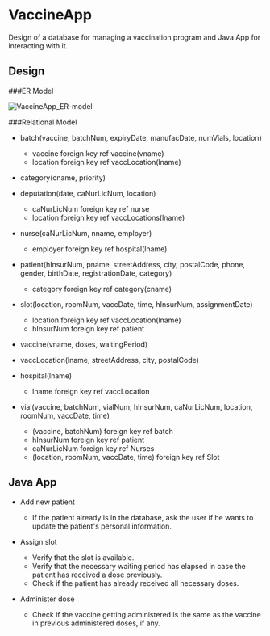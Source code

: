 # VaccineApp
Design of a database for managing a vaccination program and Java App for interacting with it.

## Design


###ER Model

![VaccineApp_ER-model](https://user-images.githubusercontent.com/59484319/113484930-3ede3300-94ab-11eb-8209-5b7adc4c6c8d.jpg)


###Relational Model

* batch(vaccine, batchNum, expiryDate, manufacDate, numVials, location)
  - vaccine foreign key ref vaccine(vname)
  - location foreign key ref vaccLocation(lname)

* category(cname, priority)
 
* deputation(date, caNurLicNum, location)
  - caNurLicNum foreign key ref nurse
  - location foreign key ref vaccLocations(lname)

* nurse(caNurLicNum, nname, employer)
  - employer foreign key ref hospital(lname)

* patient(hInsurNum, pname, streetAddress, city, postalCode, phone, gender, birthDate, registrationDate, category) 
  - category foreign key ref category(cname)

* slot(location, roomNum, vaccDate, time, hInsurNum, assignmentDate)
  - location foreign key ref vaccLocation(lname)
  - hInsurNum foreign key ref patient

* vaccine(vname, doses, waitingPeriod)

* vaccLocation(lname, streetAddress, city, postalCode)

* hospital(lname)
  - lname foreign key ref vaccLocation

* vial(vaccine, batchNum, vialNum, hInsurNum, caNurLicNum, location, roomNum, vaccDate, time)
  - (vaccine, batchNum) foreign key ref batch
  - hInsurNum foreign key ref patient
  - caNurLicNum foreign key ref Nurses
  - (location, roomNum, vaccDate, time) foreign key ref Slot


## Java App

* Add new patient
  - If the patient already is in the database, ask the user if he wants to update the patient's personal information.
 
* Assign slot
  - Verify that the slot is available.
  - Verify that the necessary waiting period has elapsed in case the patient has received a dose previously.
  - Check if the patient has already received all necessary doses.

* Administer dose
  - Check if the vaccine getting administered is the same as the vaccine in previous administered doses, if any.
